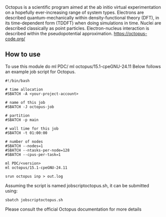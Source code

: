 Octopus is a scientific program aimed at the ab initio virtual experimentation on a hopefully ever-increasing range of system types. Electrons are described quantum-mechanically within density-functional theory (DFT), in its time-dependent form (TDDFT) when doing simulations in time. Nuclei are described classically as point particles. Electron-nucleus interaction is described within the pseudopotential approximation.
https://octopus-code.org/

## How to use

To use this module do
ml PDC/<version>
ml octopus/15.1-cpeGNU-24.11
Below follows an example job script for Octopus.
```
#!/bin/bash

# time allocation
#SBATCH -A <your-project-account>

# name of this job
#SBATCH -J octopus-job

# partition
#SBATCH -p main

# wall time for this job
#SBATCH -t 01:00:00

# number of nodes
#SBATCH --nodes=1
#SBATCH --ntasks-per-node=128
#SBATCH --cpus-per-task=1

ml PDC/<version>
ml octopus/15.1-cpeGNU-24.11

srun octopus inp > out.log
```


Assuming the script is named jobscriptoctopus.sh, it can be submitted using:
```
sbatch jobscriptoctopus.sh
```

Please consult the official Octopus documentation for more details

